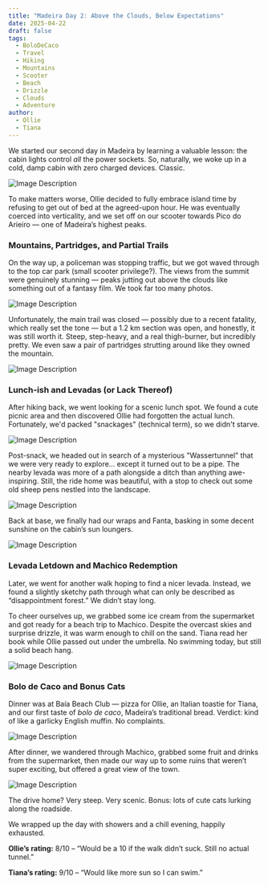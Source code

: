 ```yaml
---
title: "Madeira Day 2: Above the Clouds, Below Expectations"
date: 2025-04-22
draft: false
tags:
  - BoloDeCaco
  - Travel
  - Hiking
  - Mountains
  - Scooter
  - Beach
  - Drizzle
  - Clouds
  - Adventure
author:
  - Ollie
  - Tiana
---
```

We started our second day in Madeira by learning a valuable lesson: the cabin lights control _all_ the power sockets. So, naturally, we woke up in a cold, damp cabin with zero charged devices. Classic.

![Image Description](/images/IMG_3887.jpeg)

To make matters worse, Ollie decided to fully embrace island time by refusing to get out of bed at the agreed-upon hour. He was eventually coerced into verticality, and we set off on our scooter towards Pico do Arieiro — one of Madeira’s highest peaks.

### Mountains, Partridges, and Partial Trails

On the way up, a policeman was stopping traffic, but we got waved through to the top car park (small scooter privilege?). The views from the summit were genuinely stunning — peaks jutting out above the clouds like something out of a fantasy film. We took far too many photos.

![Image Description](/images/IMG_3911.jpeg)

Unfortunately, the main trail was closed — possibly due to a recent fatality, which really set the tone — but a 1.2 km section was open, and honestly, it was still worth it. Steep, step-heavy, and a real thigh-burner, but incredibly pretty. We even saw a pair of partridges strutting around like they owned the mountain.

![Image Description](/images/IMG_3982.jpeg)

### Lunch-ish and Levadas (or Lack Thereof)

After hiking back, we went looking for a scenic lunch spot. We found a cute picnic area and then discovered Ollie had forgotten the actual lunch. Fortunately, we'd packed "snackages" (technical term), so we didn't starve.

![Image Description](/images/IMG_4015.jpeg)

Post-snack, we headed out in search of a mysterious "Wassertunnel" that we were very ready to explore… except it turned out to be a pipe. The nearby levada was more of a path alongside a ditch than anything awe-inspiring. Still, the ride home was beautiful, with a stop to check out some old sheep pens nestled into the landscape.

![Image Description](/images/IMG_4046.jpeg)

Back at base, we finally had our wraps and Fanta, basking in some decent sunshine on the cabin’s sun loungers.

![Image Description](/images/IMG_4052.jpeg)

### Levada Letdown and Machico Redemption

Later, we went for another walk hoping to find a nicer levada. Instead, we found a slightly sketchy path through what can only be described as “disappointment forest.” We didn’t stay long.

To cheer ourselves up, we grabbed some ice cream from the supermarket and got ready for a beach trip to Machico. Despite the overcast skies and surprise drizzle, it was warm enough to chill on the sand. Tiana read her book while Ollie passed out under the umbrella. No swimming today, but still a solid beach hang.

![Image Description](/images/IMG_4064.jpeg)

### Bolo de Caco and Bonus Cats

Dinner was at Baía Beach Club — pizza for Ollie, an Italian toastie for Tiana, and our first taste of _bolo de caco_, Madeira’s traditional bread. Verdict: kind of like a garlicky English muffin. No complaints.

![Image Description](/images/IMG_4069.jpeg)

After dinner, we wandered through Machico, grabbed some fruit and drinks from the supermarket, then made our way up to some ruins that weren’t super exciting, but offered a great view of the town.

![Image Description](/images/IMG_4107.jpeg)

The drive home? Very steep. Very scenic. Bonus: lots of cute cats lurking along the roadside.

We wrapped up the day with showers and a chill evening, happily exhausted.

**Ollie’s rating:** 8/10 – “Would be a 10 if the walk didn’t suck. Still no actual tunnel.”

**Tiana’s rating:** 9/10 – “Would like more sun so I can swim.”

